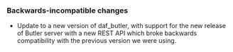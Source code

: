 ### Backwards-incompatible changes

- Update to a new version of daf_butler, with support for the new release of Butler server with a new REST API which broke backwards compatibility with the previous version we were using.